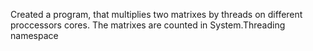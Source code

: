 Created a program, that multiplies two matrixes by threads on different proccessors cores. 
The matrixes are counted in System.Threading namespace
